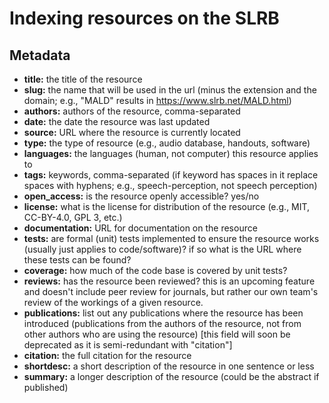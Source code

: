 # Indexing resources on the SLRB

## Metadata

- **title:** the title of the resource 
- **slug:** the name that will be used in the url (minus the extension and the domain; e.g., "MALD" results in https://www.slrb.net/MALD.html)
- **authors:** authors of the resource, comma-separated
- **date:** the date the resource was last updated
- **source:** URL where the resource is currently located
- **type:** the type of resource (e.g., audio database, handouts, software)
- **languages:** the languages (human, not computer) this resource applies to
- **tags:** keywords, comma-separated (if keyword has spaces in it replace spaces with hyphens; e.g., speech-perception, not speech perception)
- **open_access:** is the resource openly accessible? yes/no
- **license:** what is the license for distribution of the resource (e.g., MIT, CC-BY-4.0, GPL 3, etc.)
- **documentation:** URL for documentation on the resource
- **tests:** are formal (unit) tests implemented to ensure the resource works (usually just applies to code/software)? if so what is the URL where these tests can be found?
- **coverage:** how much of the code base is covered by unit tests?
- **reviews:** has the resource been reviewed? this is an upcoming feature and doesn't include peer review for journals, but rather our own team's review of the workings of a given resource.
- **publications:** list out any publications where the resource has been introduced (publications from the authors of the resource, not from other authors who are using the resource) [this field will soon be deprecated as it is semi-redundant with "citation"]
- **citation:** the full citation for the resource
- **shortdesc:** a short description of the resource in one sentence or less
- **summary:** a longer description of the resource (could be the abstract if published)

